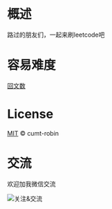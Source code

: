 # 概述

路过的朋友们，一起来刷leetcode吧

# 容易难度

[回文数](https://github.com/cumt-robin/leetcode-js/blob/master/easy/palindrome.js)

# License

[MIT](https://github.com/cumt-robin/leetcode-js/blob/master/LICENSE) © cumt-robin

# 交流

欢迎加我微信交流

![关注&交流](http://qncdn.wbjiang.cn/%E5%A4%A7%E5%89%8D%E7%AB%AF%E5%90%8D%E7%89%8720200622.png)

